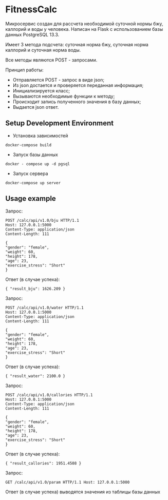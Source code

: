 # FitnessCalc
Микросервис создан для рассчета необходимой суточной нормы бжу, каллорий и воды у человека.
Написан на Flask с использованием базы данных PostgreSQL 13.3. 

Имеет 3 метода подсчета:
суточная норма бжу, суточная норма каллорий и суточная норма воды.

Все методы являются  POST - запросами.

Принцип работы:

* Отправляется POST - запрос в виде json; 
* Из json достается и проверяется переданная информация;
* Инициализируется класс;
* Вызываются необходимые функции к методу;
* Происходит запись полученного значения в базу данных;
* Выдается json ответ.

## Setup Development Environment

* Установка зависимостей

`docker-compose build`

* Запуск базы данных

`docker - compose up -d pgsql`

* Запуск сервера

`docker-compose up server`

## Usage example

Запрос:


    POST /calc/api/v1.0/bju HTTP/1.1
    Host: 127.0.0.1:5000
    Content-Type: application/json
    Content-Length: 111
    
    {
    "gender": "female",
    "weight": 60,
    "height": 178,
    "age": 23,
    "exercise_stress": "Short"
    }

Ответ (в случае успеха):

`{
"result_bju": 1626.209
}`

Запрос:

    POST /calc/api/v1.0/water HTTP/1.1
    Host: 127.0.0.1:5000
    Content-Type: application/json
    Content-Length: 111
    
    {
    "gender": "female",
    "weight": 60,
    "height": 178,
    "age": 23,
    "exercise_stress": "Short"
    }

Ответ (в случае успеха):

`{
"result_water": 2100.0
}`

Запрос:

    POST /calc/api/v1.0/callories HTTP/1.1
    Host: 127.0.0.1:5000
    Content-Type: application/json
    Content-Length: 111
    
    {
    "gender": "female",
    "weight": 60,
    "height": 178,
    "age": 23,
    "exercise_stress": "Short"
    }

Ответ (в случае успеха):

`{
"result_callories": 1951.4508
}`

Запрос:

`GET /calc/api/v1.0/param HTTP/1.1
Host: 127.0.0.1:5000`

Ответ (в случае успеха) выводятся значения из таблицы базы данных